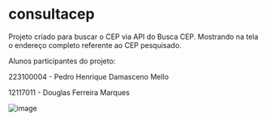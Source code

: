 # consultacep

Projeto criado para buscar o CEP via API do Busca CEP. Mostrando na tela o endereço completo referente ao CEP pesquisado.


Alunos participantes do projeto:

223100004 - Pedro Henrique Damasceno Mello

12117011 - Douglas Ferreira Marques

![image](https://github.com/user-attachments/assets/de04c8e9-7763-4ad5-8c53-9f9e9d20c2b1)

